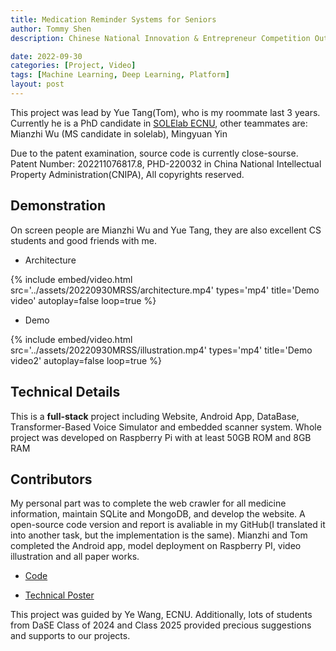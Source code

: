 ```yaml
---
title: Medication Reminder Systems for Seniors
author: Tommy Shen
description: Chinese National Innovation & Entrepreneur Competition Outstanding Project.

date: 2022-09-30
categories: [Project, Video]
tags: [Machine Learning, Deep Learning, Platform]
layout: post
---
```


This project was lead by Yue Tang(Tom), who is my roommate last 3 years. Currently he is a PhD candidate in [SOLElab ECNU](https://solelab.tech/team/), other teammates are: Mianzhi Wu (MS candidate in solelab), Mingyuan Yin

Due to the patent examination, source code is currently close-sourse. Patent Number: 202211076817.8, PHD-220032 in China National Intellectual Property Administration(CNIPA), All copyrights reserved.

## Demonstration

On screen people are Mianzhi Wu and Yue Tang, they are also excellent CS students and good friends with me.

- Architecture

{%
  include embed/video.html
  src='../assets/20220930MRSS/architecture.mp4'
  types='mp4'
  title='Demo video'
  autoplay=false
  loop=true
%}

- Demo

{%
  include embed/video.html
  src='../assets/20220930MRSS/illustration.mp4'
  types='mp4'
  title='Demo video2'
  autoplay=false
  loop=true
%}

## Technical Details

This is a **full-stack** project including Website, Android App, DataBase, Transformer-Based Voice Simulator and embedded scanner system. Whole project was developed on Raspberry Pi with at least 50GB ROM and 8GB RAM

## Contributors

My personal part was to complete the web crawler for all medicine information, maintain SQLite and MongoDB, and develop the website. A open-source code version and report is avaliable in my GitHub(I translated it into another task, but the implementation is the same). Mianzhi and Tom completed the Android app, model deployment on Raspberry PI, video illustration and all paper works.

- [Code](https://github.com/Ghostlikei/Crawler_ECNU)

- [Technical Poster](https://tommyshen.me/posts/Web110/)

This project was guided by Ye Wang, ECNU. Additionally, lots of students from DaSE Class of 2024 and Class 2025 provided precious suggestions and supports to our projects.